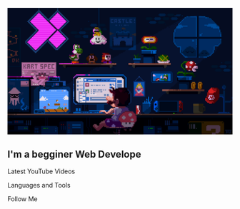 [![Header](https://github.com/Haakkaa/Haakkaa/blob/main/assets/225813708-98b745f2-7d22-48cf-9150-083f1b00d6c9.gif)](https://github.com/Haakkaa)

## I'm a begginer Web Develope

Latest YouTube Videos

Languages and Tools

Follow Me